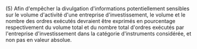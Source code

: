 (5) Afin d'empêcher la divulgation d'informations potentiellement sensibles sur le volume d'activité d'une entreprise d'investissement, le volume et le nombre des ordres exécutés devraient être exprimés en pourcentage respectivement du volume total et du nombre total d'ordres exécutés par l'entreprise d'investissement dans la catégorie d'instruments considérée, et non pas en valeur absolue.